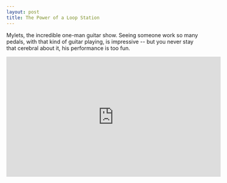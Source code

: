 ```yaml
---
layout: post
title: The Power of a Loop Station
---
```


Mylets, the incredible one-man guitar show. Seeing someone work so many pedals, with that kind of guitar playing, is impressive -- but you never stay that cerebral about it, his performance is too fun.

<div class="video-wrapper">
<iframe width="560" height="315" src="https://www.youtube.com/embed/IM4iRzkZQLY" frameborder="0" allowfullscreen></iframe>
</div>


